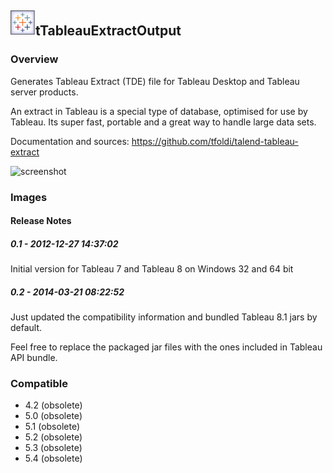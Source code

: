 ## <img src='./logo.jpg' width='40' height='40'>tTableauExtractOutput

### Overview
Generates Tableau Extract (TDE) file for Tableau Desktop and Tableau server products. 

An extract in Tableau is a special type of database, optimised for use by Tableau.  Its super fast, portable and a great way to handle large data sets.

Documentation and sources: https://github.com/tfoldi/talend-tableau-extract


![screenshot](https://talendforge.org/exchange/tos/upload_tos/extension-736/screenshot.jpg)
### Images




#### Release Notes

##### 0.1 - 2012-12-27 14:37:02
Initial version for Tableau 7 and Tableau 8 on Windows 32 and 64 bit
##### 0.2 - 2014-03-21 08:22:52
Just updated the compatibility information and bundled Tableau 8.1 jars by default. 

Feel free to replace the packaged jar files with the ones included in Tableau API bundle. 
### Compatible
 -  4.2 (obsolete)
 -   5.0 (obsolete)
 -   5.1 (obsolete)
 -   5.2 (obsolete)
 -   5.3 (obsolete)
 -   5.4 (obsolete)
